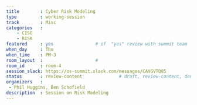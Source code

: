 ```yaml
---
title        : Cyber Risk Modeling
type         : working-session
track        : Misc
categories   :
    - CISO
    - RISK
featured     : yes                # if  "yes" review with summit team
when_day     : Thu
when_time    : PM-3
room_layout  :                    #
room_id      : room-4
session_slack: https://os-summit.slack.com/messages/CAVGVTQ85
status       : review-content              # draft, review-content, done
organizers   :
 - Phil Huggins, Ben Schofield
description  : Session on Risk Modeling
---
```


<!--(add intro)

## Why

Phil brings his extensive experience to a discussion on modelling (general) risk and comparing security risk modelling maturity to other markets (finance, insurance, medical..). This also involves attribution of $ value to risk and how security teams can talk the language of the business


## What



### Current Security Risk Management is Broken

There is a lot of complexity and uncertainty in cyber risk.
Current practice tends to hide uncertainty and present certainty.

We use Ordinal Scales (Red, Amber, Green / High, Medium, Low / 1,2,3,4,5 etc) rather than Cardinal measures (£ or %).
Is a red x red risk a really red risk? Twice as bad? Three times as bad?
We then assign numerical values to support ‘risk arithmetic’ (5 x 5 = 25 /2.5 = risk score)
OWASP Risk Rating Methodology (Risk Factors / Ordinal Scales)

We then use risk matrices that arbitrarily identify an ordinal boundary as the ‘risk appetite’. (Amber =Good, red = Bad).

By assigning a single value to probability and impact we are communicating a level of certainty about the outcome we don’t really have.

People are individually poor at prediction
Hedgehogs / Foxes / Superpredictors

We are awash with data about cyber events but few documented robust statistical methods deployed. 

The solutions are well known by other risk professions

Quantitative Risk Approaches

Probability of event
Range of outcomes (lognormal distribution)
Monte Carlo Simulation
Loss Exceedance Curves <- Business understands these
FAIR / OpenFAIR

Prediction Approaches
Risk Panels
Averaged predictions
Feedback !!!!!!!!!
Brier Scores 
Base Rate Data
Calibration

References:
Dan Geer
Doug Hubbard
Philip Tetlock
Jack Jones
Ryan Huber


## Outcomes

## Who

## References-->
